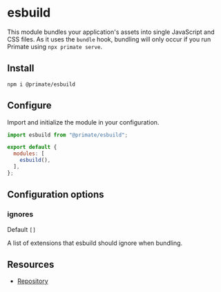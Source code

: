 # esbuild

This module bundles your application's assets into single JavaScript and CSS
files. As it uses the `bundle` hook, bundling will only occur if you run
Primate using `npx primate serve`.

## Install

`npm i @primate/esbuild`

## Configure

Import and initialize the module in your configuration.

```js caption=primate.config.js
import esbuild from "@primate/esbuild";

export default {
  modules: [
    esbuild(),
  ],
};
```

## Configuration options

### ignores

Default `[]`

A list of extensions that esbuild should ignore when bundling.

## Resources

* [Repository][repo]

[repo]: https://github.com/primatejs/primate/tree/master/packages/esbuild
